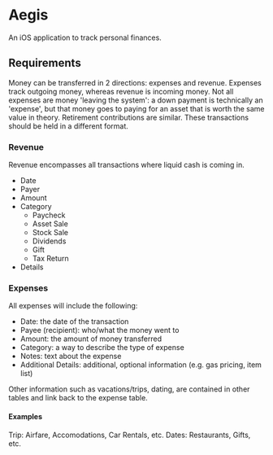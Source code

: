 # Aegis

An iOS application to track personal finances.

## Requirements

Money can be transferred in 2 directions: expenses and revenue.
Expenses track outgoing money, whereas revenue is incoming money.
Not all expenses are money 'leaving the system': a down payment is
technically an 'expense', but that money goes to paying for an asset
that is worth the same value in theory. Retirement contributions are
similar. These transactions should be held in a different format.

### Revenue

Revenue encompasses all transactions where liquid cash is coming in.

- Date
- Payer
- Amount
- Category
    - Paycheck
    - Asset Sale
    - Stock Sale
    - Dividends
    - Gift
    - Tax Return
- Details

### Expenses

All expenses will include the following:
- Date: the date of the transaction
- Payee (recipient): who/what the money went to
- Amount: the amount of money transferred
- Category: a way to describe the type of expense
- Notes: text about the expense
- Additional Details: additional, optional information (e.g. gas pricing, item list)

Other information such as vacations/trips, dating, are contained in other
tables and link back to the expense table.

#### Examples

Trip: Airfare, Accomodations, Car Rentals, etc.
Dates: Restaurants, Gifts, etc.
